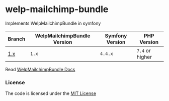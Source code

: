 # welp-mailchimp-bundle
Implements WelpMailchimpBundle in symfony

| Branch   | WelpMailchimpBundle Version | Symfony Version | PHP Version     |
|----------|-----------------------------|-----------------|-----------------|
| [1.x][1] | `1.x`                       | `4.4.x`         | `7.4` or higher |


Read [WelpMailchimpBundle Docs](https://welpdev.github.io/mailchimp-bundle/)


### License
The code is licensed under the [MIT License](https://github.com/habibun/welp-mailchimp-bundle/blob/master/LICENSE)

[1]: https://github.com/habibun/welp-mailchimp-bundle/tree/1.x
